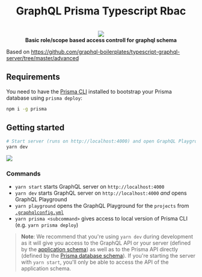 <h1 align="center"><strong>GraphQL Prisma Typescript Rbac</strong></h1>

<br />

<div align="center"><img src="https://imgur.com/1MfnLVl.png" /></div>

<div align="center"><strong>Basic role/scope based access controll for graphql schema</strong></div>

Based on https://github.com/graphql-boilerplates/typescript-graphql-server/tree/master/advanced

## Requirements

You need to have the [Prisma CLI](https://www.prismagraphql.com/docs/quickstart/) installed to bootstrap your Prisma database using `prisma deploy`:

```sh
npm i -g prisma
```

## Getting started

```sh
# Start server (runs on http://localhost:4000) and open GraphQL Playground
yarn dev
```

![](https://imgur.com/hElq68i.png)


### Commands

* `yarn start` starts GraphQL server on `http://localhost:4000`
* `yarn dev` starts GraphQL server on `http://localhost:4000` _and_ opens GraphQL Playground
* `yarn playground` opens the GraphQL Playground for the `projects` from [`.graphqlconfig.yml`](./.graphqlconfig.yml)
* `yarn prisma <subcommand>` gives access to local version of Prisma CLI (e.g. `yarn prisma deploy`)

> **Note**: We recommend that you're using `yarn dev` during development as it will give you access to the GraphQL API or your server (defined by the [application schema](./src/schema.graphql)) as well as to the Prisma API directly (defined by the [Prisma database schema](./generated/prisma.graphql)). If you're starting the server with `yarn start`, you'll only be able to access the API of the application schema.


